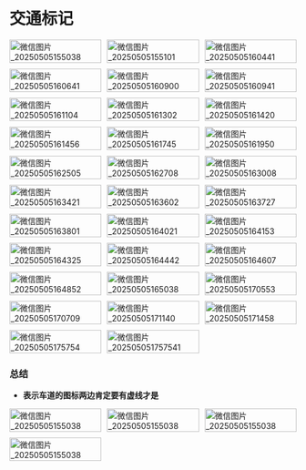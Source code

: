 # 交通标记

<div class="image-grid-responsive">
  <img src="./images/微信图片_20250505155038.jpg" alt="微信图片_20250505155038" style="width: 100%;"/>
  <img src="./images/微信图片_20250505155101.jpg" alt="微信图片_20250505155101" style="width: 100%;"/>
  <img src="./images/微信图片_20250505160441.jpg" alt="微信图片_20250505160441" style="width: 100%;"/>
  <img src="./images/微信图片_20250505160641.jpg" alt="微信图片_20250505160641" style="width: 100%;"/>
  <img src="./images/微信图片_20250505160900.jpg" alt="微信图片_20250505160900" style="width: 100%;"/>
  <img src="./images/微信图片_20250505160941.jpg" alt="微信图片_20250505160941" style="width: 100%;"/>
  <img src="./images/微信图片_20250505161104.jpg" alt="微信图片_20250505161104" style="width: 100%;"/>
  <img src="./images/微信图片_20250505161302.jpg" alt="微信图片_20250505161302" style="width: 100%;"/>
  <img src="./images/微信图片_20250505161420.jpg" alt="微信图片_20250505161420" style="width: 100%;"/>
  <img src="./images/微信图片_20250505161456.jpg" alt="微信图片_20250505161456" style="width: 100%;"/>
  <img src="./images/微信图片_20250505161745.jpg" alt="微信图片_20250505161745" style="width: 100%;"/>
  <img src="./images/微信图片_20250505161950.jpg" alt="微信图片_20250505161950" style="width: 100%;"/>
  <img src="./images/微信图片_20250505162505.png" alt="微信图片_20250505162505" style="width: 100%;"/>
  <img src="./images/微信图片_20250505162708.jpg" alt="微信图片_20250505162708" style="width: 100%;"/>
  <img src="./images/微信图片_20250505163008.jpg" alt="微信图片_20250505163008" style="width: 100%;"/>
  <img src="./images/微信图片_20250505163421.jpg" alt="微信图片_20250505163421" style="width: 100%;"/>
  <img src="./images/微信图片_20250505163602.jpg" alt="微信图片_20250505163602" style="width: 100%;"/>
  <img src="./images/微信图片_20250505163727.jpg" alt="微信图片_20250505163727" style="width: 100%;"/>
  <img src="./images/微信图片_20250505163801.jpg" alt="微信图片_20250505163801" style="width: 100%;"/>
  <img src="./images/微信图片_20250505164021.jpg" alt="微信图片_20250505164021" style="width: 100%;"/>
  <img src="./images/微信图片_20250505164153.jpg" alt="微信图片_20250505164153" style="width: 100%;"/>
  <img src="./images/微信图片_20250505164325.jpg" alt="微信图片_20250505164325" style="width: 100%;"/>
  <img src="./images/微信图片_20250505164442.jpg" alt="微信图片_20250505164442" style="width: 100%;"/>
  <img src="./images/微信图片_20250505164607.jpg" alt="微信图片_20250505164607" style="width: 100%;"/>
  <img src="./images/微信图片_20250505164852.jpg" alt="微信图片_20250505164852" style="width: 100%;"/>
  <img src="./images/微信图片_20250505165038.jpg" alt="微信图片_20250505165038" style="width: 100%;"/>
  <img src="./images/微信图片_20250505170553.jpg" alt="微信图片_20250505170553" style="width: 100%;"/>
  <img src="./images/微信图片_20250505170709.jpg" alt="微信图片_20250505170709" style="width: 100%;"/>
  <img src="./images/微信图片_20250505171140.jpg" alt="微信图片_20250505171140" style="width: 100%;"/>
  <img src="./images/微信图片_20250505171458.jpg" alt="微信图片_20250505171458" style="width: 100%;"/>
  <img src="./images/微信图片_20250505175754.jpg" alt="微信图片_20250505175754" style="width: 100%;"/>
  <img src="./images/微信图片_202505051757541.jpg" alt="微信图片_202505051757541" style="width: 100%;"/>
</div>
<!-- 总结 -->

<div class="summary-section">
  <h3>总结</h3>
  <ul>
    <li>
      <strong>表示车道的图标两边肯定要有虚线才是</strong>
    </li>
  <!-- 图片添加 -->
  </ul>

</div>

<div class="image-grid-responsive">
  <img src="./images/summarize/微信图片_20250508155248.png" alt="微信图片_20250505155038" style="width: 100%;"/>
   <img src="./images/summarize/微信图片_20250508160057.png" alt="微信图片_20250505155038" style="width: 100%;"/>
    <img src="./images/summarize/微信图片_20250508162021.jpg" alt="微信图片_20250505155038" style="width: 100%;"/>
     <img src="./images/summarize/微信图片_20250508170210.png" alt="微信图片_20250505155038" style="width: 100%;"/>
 
</div>

<!-- 把images/summarize 目录下的图片都新增到该位置 -->
<!-- 注意页面的排列布局 -->
<style>
.image-grid-responsive {
  display: grid;
  grid-template-columns: repeat(3, 1fr);
  gap: 10px;
}

@media (max-width: 600px) {
  .image-grid-responsive {
    grid-template-columns: 1fr;
  }
}
</style>
